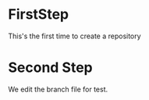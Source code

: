 # FirstStep
This's the first time to create a repository
# Second Step
We edit the branch file for test.


